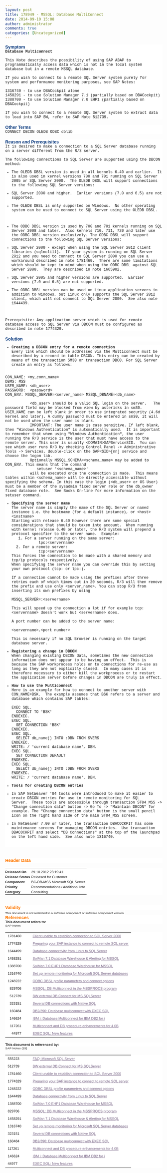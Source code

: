 ```yaml
---
layout: post
title: 178949 - MSSQL: Database MultiConnect
date: 2014-09-10 15:08
author: administrator
comments: true
categories: [Uncategorized]
---
```

<div ct="TextView" style="background-color: white; font-family: Arial, Helvetica, sans-serif; font-weight: bold; white-space: nowrap;"><span style="color: #04357b;">Symptom</span></div><div style="background-color: white; font-family: 'Lucida Console', Monaco, 'Courier new', monospace; font-size: 12px;"><b>Database Multiconnect</b><br /><b></b><br />This Note describes the possibility of using SAP ABAP to programmatically access data which is not in the local system database but in a remote MSSQL database.<br /><br />If you wish to connect to a remote SQL Server system purely for system and performance monitoring purposes, see SAP Notes:<br /><br />1316740 - to use DBACockpit alone<br />1458291 - to use Solution Manager 7.1 (partially based on DBACockpit)<br />1388700 - to use Solution Manager 7.0 EHP1 (partially based on DBACockpit)<br /><br />If you wish to connect to a remote SQL Server system to extract data to load into SAP BW, refer to SAP Note 512739.<br /></div><br style="background-color: white; font-family: Arial, Helvetica, sans-serif;" /><div ct="TextView" style="background-color: white; font-family: Arial, Helvetica, sans-serif; font-weight: bold; white-space: nowrap;"><span style="color: #04357b;">Other Terms</span></div><div style="background-color: white; font-family: 'Lucida Console', Monaco, 'Courier new', monospace; font-size: 12px;">CONNECT DBCON OLEDB ODBC dblib</div><br style="background-color: white; font-family: Arial, Helvetica, sans-serif;" /><div ct="TextView" style="background-color: white; font-family: Arial, Helvetica, sans-serif; font-weight: bold; white-space: nowrap;"><span style="color: #04357b;">Reason and Prerequisites</span></div><div style="background-color: white; font-family: 'Lucida Console', Monaco, 'Courier new', monospace; font-size: 12px;">It is desired to make a connection to a SQL Server database running on a server different from the R/3 server.<br /><br />The following connections to SQL Server are supported using the DBCON method:<br /><ul><li>The OLEDB DBSL version is used in all kernels 6.40 and earlier.&nbsp;&nbsp;It is also used in kernel versions 700 and 701 running on SQL Server 2005 or SQL Server 2000.&nbsp;&nbsp;The OLEDB DBSL will support connections to the following SQL Server versions:</li></ul><ul><li>SQL Server 2000 and higher.&nbsp;&nbsp;Earlier versions (7.0 and 6.5) are not supported.</li></ul><ul><li>The OLEDB DBSL is only supported on Windows.&nbsp;&nbsp;No other operating system can be used to connect to SQL Server using the OLEDB DBSL.</li></ul><br /><ul><li>The ODBC DBSL version is used by 700 and 701 kernels running on SQL Server 2008 and later.&nbsp;&nbsp;Also kernels 710, 711, 720 and later use the ODBC DBSL version exclusively. The ODBC DBSL will support connections to the following SQL Server versions:</li></ul><ul><li>SQL Server 2000 - except when using the SQL Server 2012 client libraries (sqlncli11).&nbsp;&nbsp;If your system is running on SQL Server 2012 and you need to connect to SQL Server 2000 you can use a workaround described in note 1781460.&nbsp;&nbsp;There are some limitations which should be kept in mind when using the ODBC DBSL against SQL Server 2000.&nbsp;&nbsp;They are described in note 1665902.</li></ul><ul><li>SQL Server 2005 and higher versions are supported.&nbsp;&nbsp;Earlier versions (7.0 and 6.5) are not supported.</li></ul><ul><li>The ODBC DBSL version can be used on Linux application servers in addition to Windows, but Linux only supports the SQL Server 2012 client, which will not connect to SQL Server 2000.&nbsp;&nbsp;See also note 1644499.</li></ul><br /><br />Prerequisite: Any application server which is used for remote database access to SQL Server via DBCON must be configured as described in note 1774329.</div><br style="background-color: white; font-family: Arial, Helvetica, sans-serif;" /><div ct="TextView" style="background-color: white; font-family: Arial, Helvetica, sans-serif; font-weight: bold; white-space: nowrap;"><span style="color: #04357b;">Solution</span></div><div style="background-color: white; font-family: 'Lucida Console', Monaco, 'Courier new', monospace; font-size: 12px;"><ul><li><b>Creating a DBCON entry for a remote connection</b><br />Every link which should be addressed via the Multiconnect must be described by a record in table DBCON. This entry can be created by means of the transaction SM30 or transaction DBCO. For SQL Server create an entry as follows:</li></ul>&nbsp;&nbsp;&nbsp;&nbsp;&nbsp;&nbsp;&nbsp;&nbsp;&nbsp;&nbsp;<br />CON_NAME: &lt;my_conn_name&gt;<br />DBMS: MSS<br />USER_NAME: &lt;db_user&gt;<br />PASSWORD:&nbsp;&nbsp;&lt;password&gt;<br />CON_ENV: MSSQL_SERVER=&lt;server_name&gt; MSSQL_DBNAME=&lt;db_name&gt;<br /><br />&nbsp;&nbsp;&nbsp;&nbsp;&nbsp;&nbsp;&nbsp;&nbsp;&nbsp;&nbsp;&nbsp;&lt;db_user&gt; should be a valid SQL login on the server. &nbsp;&nbsp;The password field may be blocked from view by asterisks in sm30. USER_NAME can be left blank in order to use integrated security (4.6d kernel and later). A dummy password must be entered in sm30, it will not be used when the user name is blank.<br />&nbsp;&nbsp;&nbsp;&nbsp;&nbsp;&nbsp;&nbsp;&nbsp;&nbsp;&nbsp;&nbsp;IMPORTANT: The user name is case sensitive. If left blank, then "Windows Authentication" is automatically used.&nbsp;&nbsp;It is important to remember that when using "Windows Authentication", the user running the R/3 service is the user that must have access to the remote server. This user is usually &lt;DOMAIN&gt;SAPServiceSID.&nbsp;&nbsp;You can see which user runs R/3 by checking Control Panel -&gt; Administrative Tools -&gt; Services, double-click on the SAP&lt;SID&gt;[nn] service and choose the logon tab.<br />&nbsp;&nbsp;&nbsp;&nbsp;&nbsp;&nbsp;&nbsp;&nbsp;&nbsp;&nbsp;&nbsp;Optionally MSSQL_SCHEMA=&lt;schema_name&gt; may be added to CON_ENV. This means that the command<br />&nbsp;&nbsp;&nbsp;&nbsp;&nbsp;&nbsp;&nbsp;&nbsp;&nbsp;&nbsp;&nbsp;&nbsp;&nbsp; setuser '&lt;schema_name&gt;'<br />&nbsp;&nbsp;&nbsp;&nbsp;&nbsp;&nbsp;&nbsp;&nbsp;&nbsp;&nbsp;&nbsp;will be executed once the connection is made.&nbsp;&nbsp;This means tables within &lt;schema_name&gt; will be directly accessible without specifying the schema. In this case the login (&lt;db_user&gt; or OS User) must be a member of the sysadmin fixed server role or the db_owner fixed database role.&nbsp;&nbsp;See Books On-line for more information on the setuser command.<br /><ul><li><b>Specifying the server name</b><br />The server name is simply the name of the SQL Server or named instance i.e. the hostname (for a default instance), or &lt;host&gt;&lt;instname&gt;<br />Starting with release 6.40 however there are some special considerations that should be taken into account.&nbsp;&nbsp;When running with kernel release 6.40 or later, the R/3 system will prepend a protocol specifier to the server name.&nbsp;&nbsp;Example:<br />&nbsp;&nbsp; 1. For a server running on the same server:<br />&nbsp;&nbsp;&nbsp;&nbsp;&nbsp;&nbsp;&nbsp;&nbsp;&nbsp;&nbsp;&nbsp;&nbsp;lpc:&lt;servername&gt;<br />&nbsp;&nbsp;2. For a remote server:<br />&nbsp;&nbsp;&nbsp;&nbsp;&nbsp;&nbsp;&nbsp;&nbsp;&nbsp;&nbsp;&nbsp;&nbsp;tcp:&lt;servername&gt;<br />This forces the connection to be made with a shared memory and tcp/ip protocols respectively.<br />When specifying the server name you can override this by setting your own protocol (tcp: or lpc:).<br /><br />If a connection cannot be made using the prefixes after three retries each of which times out in 20 seconds, R/3 will then remove the prefix and use only &lt;server_name&gt;. You can stop R/3 from inserting its own prefixes by using<br /><br />MSSQL_SERVER=:&lt;servername&gt;<br /><br />This will speed up the connection a lot if for example tcp:&lt;servername&gt; doesn't work but &lt;servername&gt; does.<br /><br />A port number can be added to the server name:<br /><br />&lt;servername&gt;,&lt;port number&gt;<br /><br />This is necessary if no SQL Browser is running on the target database server.</li></ul><ul><li><b>Registering a change in DBCON</b><br />When changing existing DBCON data, sometimes the new connection information does not appear to be having an effect.&nbsp;&nbsp;This is because the SAP workprocess holds on to connections for re-use as long as they are not explicitly closed.&nbsp;&nbsp;In many cases it is therefore necessary to either kill the workprocess or to restart the application server before changes in DBCON are truly in effect.</li></ul><ul><li><b>How to use the Multiconnect</b><br />Here is an example for how to connect to another server with CON_NAME=BSK.&nbsp;&nbsp;The example assumes that BSK refers to a server and database which contains SAP tables:<br /><br />EXEC SQL.<br />&nbsp;&nbsp;CONNECT TO 'BSK'<br />ENDEXEC.<br />EXEC SQL.<br />&nbsp;&nbsp;SET CONNECTION 'BSK'<br />ENDEXEC.<br />EXEC SQL.<br />&nbsp;&nbsp;SELECT db_name() INTO :DBN FROM SVERS<br />ENDEXEC.<br />WRITE: / 'current database name', DBN.<br />EXEC SQL.<br />&nbsp;&nbsp;SET CONNECTION DEFAULT<br />ENDEXEC.<br />EXEC SQL.<br />&nbsp;&nbsp;SELECT db_name() INTO :DBN FROM SVERS<br />ENDEXEC.<br />WRITE: / 'current database name', DBN.</li></ul><ul><li><b>Tools for creating DBCON entries</b></li></ul><ul><li>In SAP NetWeaver '04 tools were introduced to make it easier to create DBCON entries for use in remote monitoring for SQL Server.&nbsp;&nbsp;These tools are accessible through transaction ST04_MSS -&gt; "Change connection data" button -&gt; Go To -&gt; "Maintain DBCON" for example. The "Change connection data" button is the small pencil icon on the right hand side of the main ST04_MSS screen.</li></ul><ul><li>In NetWeaver 7.00 or later, the transaction DBACOCKPIT has some maintenance screens for managing DBCON entries.&nbsp;&nbsp;Use transaction DBACOCKPIT and select "DB Connections" at the top of the launchpad on the left hand side.&nbsp;&nbsp;See also note 1316740.</li></ul>&nbsp;&nbsp;&nbsp;&nbsp;&nbsp;&nbsp;&nbsp;&nbsp;&nbsp;&nbsp;&nbsp;</div><br style="background-color: white; font-family: Arial, Helvetica, sans-serif;" /><a href="https://www.blogger.com/null" name="anchor_DEFAULT_HEADER_C" style="background-color: white; font-family: Arial, Helvetica, sans-serif;"></a><br /><div ct="TextView" style="background-color: white; color: #ff7800; font-family: Arial, Helvetica, sans-serif; font-weight: bold; white-space: nowrap;">Header Data</div><table border="0" cellpadding="0" cellspacing="0" ct="MatrixLayout" style="background-color: white; font-family: Arial, Helvetica, sans-serif;"><tbody><tr><td style="padding: 2px 4px 2px 0px;"></td><td style="padding: 2px 4px 2px 0px;"><span style="zoom: 1;"></span></td></tr><tr><td style="padding: 2px 4px 2px 0px;"><span ct="TextView" style="font-size: 0.7em; font-weight: bold; white-space: nowrap;">Released On</span></td><td style="padding: 2px 4px 2px 0px;"><span ct="TextView" style="font-size: 0.7em; white-space: nowrap;">29.10.2012 23:19:41</span></td></tr><tr><td style="padding: 2px 4px 2px 0px;"><span ct="TextView" style="font-size: 0.7em; font-weight: bold; white-space: nowrap;">Release Status</span></td><td style="padding: 2px 4px 2px 0px;"><span ct="TextView" style="font-size: 0.7em; white-space: nowrap;">Released for Customer</span></td></tr><tr><td style="padding: 2px 4px 2px 0px;"><span ct="TextView" style="font-size: 0.7em; font-weight: bold; white-space: nowrap;">Component</span></td><td style="padding: 2px 4px 2px 0px;"><span ct="TextView" style="font-size: 0.7em; white-space: nowrap;">BC-DB-MSS Microsoft SQL Server</span></td></tr><tr><td style="padding: 2px 4px 2px 0px;"><span ct="TextView" style="font-size: 0.7em; font-weight: bold; white-space: nowrap;">Priority</span></td><td style="padding: 2px 4px 2px 0px;"><span ct="TextView" style="font-size: 0.7em; white-space: nowrap;">Recommendations / Additional Info</span></td></tr><tr><td style="padding: 2px 4px 2px 0px;"><span ct="TextView" style="font-size: 0.7em; font-weight: bold; white-space: nowrap;">Category</span></td><td style="padding: 2px 4px 2px 0px;"><span ct="TextView" style="font-size: 0.7em; white-space: nowrap;">Consulting</span></td></tr></tbody></table><a href="https://www.blogger.com/null" name="anchor_CORR_VALIDITY_C" style="background-color: white; font-family: Arial, Helvetica, sans-serif;"></a><br style="background-color: white; font-family: Arial, Helvetica, sans-serif;" /><div ct="TextView" style="background-color: white; color: #ff7800; font-family: Arial, Helvetica, sans-serif; font-weight: bold; white-space: nowrap;">Validity</div><span ct="TextView" style="background-color: white; font-family: Arial, Helvetica, sans-serif; font-size: 0.7em;">This document is not restricted to a software component or software component version</span><span style="background-color: white; font-family: Arial, Helvetica, sans-serif;">&nbsp;</span><a href="https://www.blogger.com/null" name="anchor_DEFAULT_GR_C" style="background-color: white; font-family: Arial, Helvetica, sans-serif;"></a><br /><div ct="TextView" style="background-color: white; color: #ff7800; font-family: Arial, Helvetica, sans-serif; font-weight: bold; white-space: nowrap;">References</div><div ct="TextView" style="background-color: white; font-family: Arial, Helvetica, sans-serif; font-size: 0.8em; font-weight: bold; white-space: nowrap;">This document refers to:</div><span ct="TextView" style="background-color: white; color: #666666; font-family: Arial, Helvetica, sans-serif; font-size: 0.7em; font-weight: bold; white-space: nowrap;">SAP Notes</span><span style="background-color: white; font-family: Arial, Helvetica, sans-serif;"></span><br /><table style="background-color: white; font-family: Arial, Helvetica, sans-serif;"><tbody><tr><td align="right"><span ct="TextView" style="font-size: 0.7em; white-space: nowrap;">1781460</span></td><td>&nbsp;</td><td><a ct="Link" href="https://websmp230.sap-ag.de/sap/support/notes/1781460" style="color: #756183; cursor: pointer;" target="_blank"><span style="cursor: pointer; font-size: 0.7em; vertical-align: middle;">Client unable to establish connection to SQL Server 2000</span></a></td></tr><tr><td align="right"><span ct="TextView" style="font-size: 0.7em; white-space: nowrap;">1774329</span></td><td>&nbsp;</td><td><a ct="Link" href="https://websmp230.sap-ag.de/sap/support/notes/1774329" style="color: #756183; cursor: pointer;" target="_blank"><span style="cursor: pointer; font-size: 0.7em; vertical-align: middle;">Preparing your SAP instance to connect to remote SQL server</span></a></td></tr><tr><td align="right"><span ct="TextView" style="font-size: 0.7em; white-space: nowrap;">1644499</span></td><td>&nbsp;</td><td><a ct="Link" href="https://websmp230.sap-ag.de/sap/support/notes/1644499" style="color: #756183; cursor: pointer;" target="_blank"><span style="cursor: pointer; font-size: 0.7em; vertical-align: middle;">Database connectivity from Linux to SQL Server</span></a></td></tr><tr><td align="right"><span ct="TextView" style="font-size: 0.7em; white-space: nowrap;">1458291</span></td><td>&nbsp;</td><td><a ct="Link" href="https://websmp230.sap-ag.de/sap/support/notes/1458291" style="color: #756183; cursor: pointer;" target="_blank"><span style="cursor: pointer; font-size: 0.7em; vertical-align: middle;">SolMan 7.1 Database Warehouse &amp; Alerting for MSSQL</span></a></td></tr><tr><td align="right"><span ct="TextView" style="font-size: 0.7em; white-space: nowrap;">1388700</span></td><td>&nbsp;</td><td><a ct="Link" href="https://websmp230.sap-ag.de/sap/support/notes/1388700" style="color: #756183; cursor: pointer;" target="_blank"><span style="cursor: pointer; font-size: 0.7em; vertical-align: middle;">SolMan 7.0 EHP1 Database Warehouse for MSSQL</span></a></td></tr><tr><td align="right"><span ct="TextView" style="font-size: 0.7em; white-space: nowrap;">1316740</span></td><td>&nbsp;</td><td><a ct="Link" href="https://websmp230.sap-ag.de/sap/support/notes/1316740" style="color: #756183; cursor: pointer;" target="_blank"><span style="cursor: pointer; font-size: 0.7em; vertical-align: middle;">Set up remote monitoring for Microsoft SQL Server databases</span></a></td></tr><tr><td align="right"><span ct="TextView" style="font-size: 0.7em; white-space: nowrap;">1248222</span></td><td>&nbsp;</td><td><a ct="Link" href="https://websmp230.sap-ag.de/sap/support/notes/1248222" style="color: #756183; cursor: pointer;" target="_blank"><span style="cursor: pointer; font-size: 0.7em; vertical-align: middle;">ODBC DBSL profile parameters and connect options</span></a></td></tr><tr><td align="right"><span ct="TextView" style="font-size: 0.7em; white-space: nowrap;">829706</span></td><td>&nbsp;</td><td><a ct="Link" href="https://websmp230.sap-ag.de/sap/support/notes/829706" style="color: #756183; cursor: pointer;" target="_blank"><span style="cursor: pointer; font-size: 0.7em; vertical-align: middle;">MSSQL: DB Multiconnect in the MSSPROCS program</span></a></td></tr><tr><td align="right"><span ct="TextView" style="font-size: 0.7em; white-space: nowrap;">512739</span></td><td>&nbsp;</td><td><a ct="Link" href="https://websmp230.sap-ag.de/sap/support/notes/512739" style="color: #756183; cursor: pointer;" target="_blank"><span style="cursor: pointer; font-size: 0.7em; vertical-align: middle;">BW external DB Connect for MS SQLServer</span></a></td></tr><tr><td align="right"><span ct="TextView" style="font-size: 0.7em; white-space: nowrap;">323151</span></td><td>&nbsp;</td><td><a ct="Link" href="https://websmp230.sap-ag.de/sap/support/notes/323151" style="color: #756183; cursor: pointer;" target="_blank"><span style="cursor: pointer; font-size: 0.7em; vertical-align: middle;">Several DB connections with Native SQL</span></a></td></tr><tr><td align="right"><span ct="TextView" style="font-size: 0.7em; white-space: nowrap;">160484</span></td><td>&nbsp;</td><td><a ct="Link" href="https://websmp230.sap-ag.de/sap/support/notes/160484" style="color: #756183; cursor: pointer;" target="_blank"><span style="cursor: pointer; font-size: 0.7em; vertical-align: middle;">DB2/390: Database multiconnect with EXEC SQL</span></a></td></tr><tr><td align="right"><span ct="TextView" style="font-size: 0.7em; white-space: nowrap;">146624</span></td><td>&nbsp;</td><td><a ct="Link" href="https://websmp230.sap-ag.de/sap/support/notes/146624" style="color: #756183; cursor: pointer;" target="_blank"><span style="cursor: pointer; font-size: 0.7em; vertical-align: middle;">IBM i: Database Multiconnect for IBM DB2 for i</span></a></td></tr><tr><td align="right"><span ct="TextView" style="font-size: 0.7em; white-space: nowrap;">117261</span></td><td>&nbsp;</td><td><a ct="Link" href="https://websmp230.sap-ag.de/sap/support/notes/117261" style="color: #756183; cursor: pointer;" target="_blank"><span style="cursor: pointer; font-size: 0.7em; vertical-align: middle;">Multiconnect and DB procedure enhancements for 4.0B</span></a></td></tr><tr><td align="right"><span ct="TextView" style="font-size: 0.7em; white-space: nowrap;">44977</span></td><td>&nbsp;</td><td><a ct="Link" href="https://websmp230.sap-ag.de/sap/support/notes/44977" style="color: #756183; cursor: pointer;" target="_blank"><span style="cursor: pointer; font-size: 0.7em; vertical-align: middle;">EXEC SQL: New features</span></a></td></tr></tbody></table><div ct="TextView" style="background-color: white; font-family: Arial, Helvetica, sans-serif; font-size: 0.8em; font-weight: bold; white-space: nowrap;">This document is referenced by:</div><span ct="TextView" style="background-color: white; color: #666666; font-family: Arial, Helvetica, sans-serif; font-size: 0.7em; font-weight: bold; white-space: nowrap;">SAP Notes (15)</span><span style="background-color: white; font-family: Arial, Helvetica, sans-serif;"></span><br /><table style="background-color: white; font-family: Arial, Helvetica, sans-serif;"><tbody><tr><td><span ct="TextView" style="font-size: 0.7em; white-space: nowrap;">555223</span></td><td>&nbsp;</td><td><a ct="Link" href="https://websmp230.sap-ag.de/sap/support/notes/555223" style="color: #756183; cursor: pointer;" target="_blank"><span style="cursor: pointer; font-size: 0.7em; vertical-align: middle;">FAQ: Microsoft SQL Server</span></a></td></tr><tr><td><span ct="TextView" style="font-size: 0.7em; white-space: nowrap;">512739</span></td><td>&nbsp;</td><td><a ct="Link" href="https://websmp230.sap-ag.de/sap/support/notes/512739" style="color: #756183; cursor: pointer;" target="_blank"><span style="cursor: pointer; font-size: 0.7em; vertical-align: middle;">BW external DB Connect for MS SQLServer</span></a></td></tr><tr><td><span ct="TextView" style="font-size: 0.7em; white-space: nowrap;">1781460</span></td><td>&nbsp;</td><td><a ct="Link" href="https://websmp230.sap-ag.de/sap/support/notes/1781460" style="color: #756183; cursor: pointer;" target="_blank"><span style="cursor: pointer; font-size: 0.7em; vertical-align: middle;">Client unable to establish connection to SQL Server 2000</span></a></td></tr><tr><td><span ct="TextView" style="font-size: 0.7em; white-space: nowrap;">1774329</span></td><td>&nbsp;</td><td><a ct="Link" href="https://websmp230.sap-ag.de/sap/support/notes/1774329" style="color: #756183; cursor: pointer;" target="_blank"><span style="cursor: pointer; font-size: 0.7em; vertical-align: middle;">Preparing your SAP instance to connect to remote SQL server</span></a></td></tr><tr><td><span ct="TextView" style="font-size: 0.7em; white-space: nowrap;">1248222</span></td><td>&nbsp;</td><td><a ct="Link" href="https://websmp230.sap-ag.de/sap/support/notes/1248222" style="color: #756183; cursor: pointer;" target="_blank"><span style="cursor: pointer; font-size: 0.7em; vertical-align: middle;">ODBC DBSL profile parameters and connect options</span></a></td></tr><tr><td><span ct="TextView" style="font-size: 0.7em; white-space: nowrap;">1644499</span></td><td>&nbsp;</td><td><a ct="Link" href="https://websmp230.sap-ag.de/sap/support/notes/1644499" style="color: #756183; cursor: pointer;" target="_blank"><span style="cursor: pointer; font-size: 0.7em; vertical-align: middle;">Database connectivity from Linux to SQL Server</span></a></td></tr><tr><td><span ct="TextView" style="font-size: 0.7em; white-space: nowrap;">1388700</span></td><td>&nbsp;</td><td><a ct="Link" href="https://websmp230.sap-ag.de/sap/support/notes/1388700" style="color: #756183; cursor: pointer;" target="_blank"><span style="cursor: pointer; font-size: 0.7em; vertical-align: middle;">SolMan 7.0 EHP1 Database Warehouse for MSSQL</span></a></td></tr><tr><td><span ct="TextView" style="font-size: 0.7em; white-space: nowrap;">829706</span></td><td>&nbsp;</td><td><a ct="Link" href="https://websmp230.sap-ag.de/sap/support/notes/829706" style="color: #756183; cursor: pointer;" target="_blank"><span style="cursor: pointer; font-size: 0.7em; vertical-align: middle;">MSSQL: DB Multiconnect in the MSSPROCS program</span></a></td></tr><tr><td><span ct="TextView" style="font-size: 0.7em; white-space: nowrap;">1458291</span></td><td>&nbsp;</td><td><a ct="Link" href="https://websmp230.sap-ag.de/sap/support/notes/1458291" style="color: #756183; cursor: pointer;" target="_blank"><span style="cursor: pointer; font-size: 0.7em; vertical-align: middle;">SolMan 7.1 Database Warehouse &amp; Alerting for MSSQL</span></a></td></tr><tr><td><span ct="TextView" style="font-size: 0.7em; white-space: nowrap;">1316740</span></td><td>&nbsp;</td><td><a ct="Link" href="https://websmp230.sap-ag.de/sap/support/notes/1316740" style="color: #756183; cursor: pointer;" target="_blank"><span style="cursor: pointer; font-size: 0.7em; vertical-align: middle;">Set up remote monitoring for Microsoft SQL Server databases</span></a></td></tr><tr><td><span ct="TextView" style="font-size: 0.7em; white-space: nowrap;">323151</span></td><td>&nbsp;</td><td><a ct="Link" href="https://websmp230.sap-ag.de/sap/support/notes/323151" style="color: #756183; cursor: pointer;" target="_blank"><span style="cursor: pointer; font-size: 0.7em; vertical-align: middle;">Several DB connections with Native SQL</span></a></td></tr><tr><td><span ct="TextView" style="font-size: 0.7em; white-space: nowrap;">160484</span></td><td>&nbsp;</td><td><a ct="Link" href="https://websmp230.sap-ag.de/sap/support/notes/160484" style="color: #756183; cursor: pointer;" target="_blank"><span style="cursor: pointer; font-size: 0.7em; vertical-align: middle;">DB2/390: Database multiconnect with EXEC SQL</span></a></td></tr><tr><td><span ct="TextView" style="font-size: 0.7em; white-space: nowrap;">117261</span></td><td>&nbsp;</td><td><a ct="Link" href="https://websmp230.sap-ag.de/sap/support/notes/117261" style="color: #756183; cursor: pointer;" target="_blank"><span style="cursor: pointer; font-size: 0.7em; vertical-align: middle;">Multiconnect and DB procedure enhancements for 4.0B</span></a></td></tr><tr><td><span ct="TextView" style="font-size: 0.7em; white-space: nowrap;">146624</span></td><td>&nbsp;</td><td><a ct="Link" href="https://websmp230.sap-ag.de/sap/support/notes/146624" style="color: #756183; cursor: pointer;" target="_blank"><span style="cursor: pointer; font-size: 0.7em; vertical-align: middle;">IBM i: Database Multiconnect for IBM DB2 for i</span></a></td></tr><tr><td><span ct="TextView" style="font-size: 0.7em; white-space: nowrap;">44977</span></td><td>&nbsp;</td><td><span style="color: #756183; cursor: pointer; font-size: 0.7em; vertical-align: middle;"><a ct="Link" href="https://websmp230.sap-ag.de/sap/support/notes/44977" style="color: #756183; cursor: pointer;" target="_blank">EXEC SQL: New features</a><br /></span></td></tr></tbody></table>
